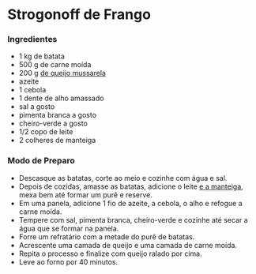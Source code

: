 ﻿#	Strogonoff de Frango

###	Ingredientes

- 1 kg de batata
- 500 g de carne moída
- 200 g [de queijo mussarela](https://blog.tudogostoso.com.br/cardapios/receitas-com-mussarela/)
- azeite
- 1 cebola
- 1 dente de alho amassado
- sal a gosto
- pimenta branca a gosto
- cheiro-verde a gosto
- 1/2 copo de leite
- 2 colheres de manteiga

###	Modo de Preparo	

- Descasque as batatas, corte ao meio e cozinhe com água e sal.
- Depois de cozidas, amasse as batatas, adicione o leite [e a manteiga](https://blog.tudogostoso.com.br/materia/tipos-de-manteiga/), mexa bem até formar um purê e reserve.
- Em uma panela, adicione 1 fio de azeite, a cebola, o alho e refogue a carne moída.
- Tempere com sal, pimenta branca, cheiro-verde e cozinhe até secar a água que se formar na panela.
- Forre um refratário com a metade do purê de batatas.
- Acrescente uma camada de queijo e uma camada de carne moída.
- Repita o processo e finalize com queijo ralado por cima.
- Leve ao forno por 40 minutos.











